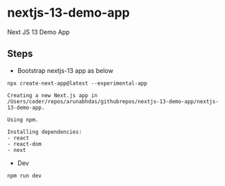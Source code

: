 # nextjs-13-demo-app
Next JS 13 Demo App

## Steps

* Bootstrap nextjs-13 app as below
```
npx create-next-app@latest --experimental-app

Creating a new Next.js app in /Users/coder/repos/arunabhdas/githubrepos/nextjs-13-demo-app/nextjs-13-demo-app.

Using npm.

Installing dependencies:
- react
- react-dom
- next
```

* Dev 
```
npm run dev
```